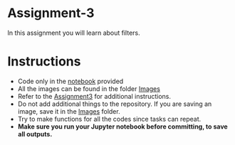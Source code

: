 # Assignment-3

In this assignment you will learn about filters.

# Instructions
- Code only in the [notebook](./Code.ipynb) provided 
- All the images can be found in the folder [Images](./Images)
- Refer to the [Assignment3](./Assignment3.pdf) for additional instructions.
- Do not add additional things to the repository. If you are saving an image, save it in the [Images](./Images) folder.
- Try to make functions for all the codes since tasks can repeat.
- **Make sure you run your Jupyter notebook before committing, to save all outputs.**
